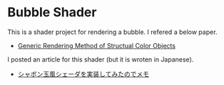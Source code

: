 # Bubble Shader

This is a shader project for rendering a bubble. I refered a below paper.

- [Generic Rendering Method of Structual Color Objects](http://library.naist.jp/mylimedio/dllimedio/show.cgi?bookid=100048530&oldid=89348)

I posted an article for this shader (but it is wroten in Japanese).

- [シャボン玉風シェーダを実装してみたのでメモ](http://edom18.hateblo.jp/entry/2020/01/24/101302)
